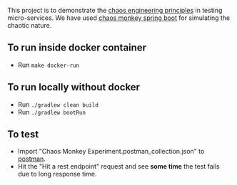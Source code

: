 This project is to demonstrate the [chaos engineering principles](https://principlesofchaos.org/) in testing micro-services. We have used [chaos monkey spring boot](https://github.com/codecentric/chaos-monkey-spring-boot) for simulating the chaotic nature.

## To run inside docker container
 - Run `make docker-run`

## To run locally without docker
 - Run `./gradlew clean build`
 - Run `./gradlew bootRun`
 
## To test
 - Import "Chaos Monkey Experiment.postman_collection.json" to [postman](https://www.getpostman.com/).
 - Hit the "Hit a rest endpoint" request and see **some time** the test fails due to long response time.   

 